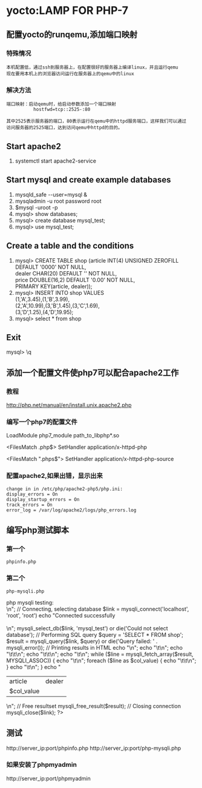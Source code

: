 # yocto:LAMP FOR PHP-7

## 配置yocto的runqemu,添加端口映射

### 特殊情况

    本机配置低，通过ssh到服务器上，在配置很好的服务器上编译linux，并且运行qemu
    现在要用本机上的浏览器访问运行在服务器上的qemu中的linux

### 解决方法

    端口映射：启动qemu时，给启动参数添加一个端口映射
              hostfwd=tcp::2525-:80

    其中2525表示服务器的端口，80表示运行在qemu中的httpd服务端口，这样我们可以通过
    访问服务器的2525端口，达到访问qemu中httpd的目的。

## Start apache2

1. systemctl start apache2-service

## Start mysql and create example databases

1. mysqld_safe --user=mysql &
2. mysqladmin -u root password root
3. $mysql -uroot -p
4. mysql> show databases;
5. mysql> create database mysql_test;
6. mysql> use mysql_test;

## Create a table and the conditions

1. mysql> CREATE TABLE shop (article  INT(4) UNSIGNED ZEROFILL DEFAULT '0000' NOT NULL, \
                             dealer CHAR(20) DEFAULT '' NOT NULL, \
                             price DOUBLE(16,2) DEFAULT '0.00' NOT NULL, \
                             PRIMARY KEY(article, dealer));
2. mysql> INSERT INTO shop VALUES \
          (1,'A',3.45),(1,'B',3.99),\
          (2,'A',10.99),(3,'B',1.45),(3,'C',1.69),\
          (3,'D',1.25),(4,'D',19.95);
3. mysql> select * from shop

## Exit

   mysql> \q

## 添加一个配置文件使php7可以配合apache2工作

### 教程

   http://php.net/manual/en/install.unix.apache2.php

### 编写一个php7的配置文件

   LoadModule php7_module path_to_libphp*.so

   <FilesMatch \.php$>
       SetHandler application/x-httpd-php
   </FilesMatch>

   <FilesMatch "\.phps$">
       SetHandler application/x-httpd-php-source
   </FilesMatch>

### 配置apache2,如果出错，显示出来

    change in in /etc/php/apache2-php5/php.ini:
    display_errors = On
    display_startup_errors = On
    track_errors = On
    error_log = /var/log/apache2/logs/php_errors.log


## 编写php测试脚本

### 第一个

    phpinfo.php

   <?php
     phpinfo();
   ?>

### 第二个

    php-mysqli.php

   <?php
     echo "<br>php mysqli testing:<br>\n";
     // Connecting, selecting database
     $link = mysqli_connect('localhost', 'root', 'root')
     echo "Connected successfully<br><br>\n";
     mysqli_select_db($link, 'mysql_test') or die('Could not select database');

     // Performing SQL query
     $query = 'SELECT * FROM shop';
     $result = mysqli_query($link, $query) or die('Query failed: ' . mysqli_error());

     // Printing results in HTML
     echo "<table>\n";
     echo "\t<tr>\n";
     echo "\t\t<td>article</td>\n";
     echo "\t\t<td>dealer</td>\n";
     echo "\t</tr>\n";

     while ($line = mysqli_fetch_array($result, MYSQLI_ASSOC)) {
         echo "\t<tr>\n";
         foreach ($line as $col_value) {
             echo "\t\t<td>$col_value</td>\n";
         }
         echo "\t</tr>\n";
     }
     echo "</table>\n";

     // Free resultset
     mysqli_free_result($result);

     // Closing connection
     mysqli_close($link);

   ?>

## 测试

   http://server_ip:port/phpinfo.php
   http://server_ip:port/php-mysqli.php

### 如果安装了phpmyadmin
   http://server_ip:port/phpmyadmin
